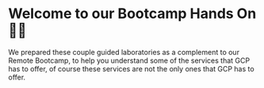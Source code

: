 # Welcome to our Bootcamp Hands On 👨‍💻

We prepared these couple guided laboratories as a complement to our Remote Bootcamp, to help you understand some of the services that GCP has to offer, of course these services are not the only ones that GCP has to offer.

